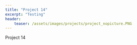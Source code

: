```yaml
---
title: "Project 14"
excerpt: "Testing"
header:
    teaser: /assets/images/projects/project_nopicture.PNG
---
```


Project 14